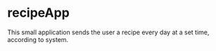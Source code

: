 # recipeApp
This small application sends the user a recipe every day at a set time, according to system.
